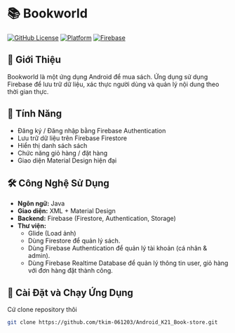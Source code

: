 # 📚 Bookworld 

[![GitHub License](https://img.shields.io/badge/license-MIT-green.svg)](LICENSE)  [![Platform](https://img.shields.io/badge/platform-Android-blue.svg)](https://developer.android.com/)  [![Firebase](https://img.shields.io/badge/backend-Firebase-orange.svg)](https://firebase.google.com/)  

## 🚀 Giới Thiệu  
Bookworld là một ứng dụng Android để mua sách. Ứng dụng sử dụng Firebase để lưu trữ dữ liệu, xác thực người dùng và quản lý nội dung theo thời gian thực.  

## 📌 Tính Năng  
- Đăng ký / Đăng nhập bằng Firebase Authentication  
- Lưu trữ dữ liệu trên Firebase Firestore  
- Hiển thị danh sách sách
- Chức năng giỏ hàng / đặt hàng
- Giao diện Material Design hiện đại  

## 🛠️ Công Nghệ Sử Dụng  
- **Ngôn ngữ:** Java
- **Giao diện:** XML + Material Design  
- **Backend:** Firebase (Firestore, Authentication, Storage)  
- **Thư viện:**  
  - Glide (Load ảnh)  
  - Dùng Firestore để quản lý sách.
  - Dùng Firebase Authentication để quản lý tài khoản (cá nhân & admin).
  - Dùng Firebase Realtime Database để quản lý thông tin user, giỏ hàng với đơn hàng đặt thành công.
  

## 📲 Cài Đặt và Chạy Ứng Dụng  
Cứ clone repository thôi
```sh
git clone https://github.com/tkim-061203/Android_K21_Book-store.git
```

